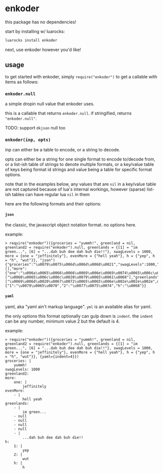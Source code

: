 # enkoder
this package has no dependencies!

start by installing w/ luarocks:
```sh
luarocks install enkoder
```

next, use enkoder however you'd like!

## usage
to get started with enkoder, simply `require("enkoder")` to get a callable with items as follows:
### `enkoder.null`
a simple dropin null value that enkoder uses.

this is a callable that returns `enkoder.null`. if stringified, returns `"enkoder.null"`.

TODO: support `dkjson` null too
### `enkoder(inp, opts)`
inp can either be a table to encode, or a string to decode.

opts can either be a string for one single format to encode to/decode from, or a list-ish table of strings to denote multiple formats, or a key/value table of keys being format id strings and value being a table for specific format options.

note that in the examples below, any values that are `nil` in a key/value table are not captured because of lua's internal workings, however (sparse) list-ish tables can have regular lua `nil` in them

here are the following formats and their options:
#### `json`
the classic, the javascript object notation format. no options here.

example:

```
> require("enkoder")({groceries = "yummh!", greenland = nil, greenland2 = require("enkoder").null, greenlands = {[1] = "im green...", [6] = "...dah buh dee dah buh die!!"}, swagLevels = 1000, more = {one = "jeffinitely"}, evenMore = {"hell yeah"}, h = {"yep", h = "h", "wut"}}, "json")
{"groceries":"\u0079\u0075\u006d\u006d\u0068\u0021","swagLevels":1000,"greenland2":[],"more":{"one":"\u006a\u0065\u0066\u0066\u0069\u006e\u0069\u0074\u0065\u006c\u0079"},"evenMore":["\u0068\u0065\u006c\u006c\u0020\u0079\u0065\u0061\u0068"],"greenlands":["\u0069\u006d\u0020\u0067\u0072\u0065\u0065\u006e\u002e\u002e\u002e",null,null,null,null,"\u002e\u002e\u002e\u0064\u0061\u0068\u0020\u0062\u0075\u0068\u0020\u0064\u0065\u0065\u0020\u0064\u0061\u0068\u0020\u0062\u0075\u0068\u0020\u0064\u0069\u0065\u0021\u0021"],"h":{"1":"\u0079\u0065\u0070","2":"\u0077\u0075\u0074","h":"\u0068"}}
```
#### `yaml`
yaml, aka "yaml ain't markup language". `yml` is an available alias for yaml.

the only options this format optionally can gulp down is `indent`. the `indent` can be any number, minimum value 2 but the default is 4.

example:

```
> require("enkoder")({groceries = "yummh!", greenland = nil, greenland2 = require("enkoder").null, greenlands = {[1] = "im green...", [6] = "...dah buh dee dah buh die!!"}, swagLevels = 1000, more = {one = "jeffinitely"}, evenMore = {"hell yeah"}, h = {"yep", h = "h", "wut"}}, {yaml={indent=4}})
groceries: |
    yummh!
swagLevels: 1000
greenland2:
more:
    one: |
        jeffinitely
evenMore:
    - |
        hell yeah
greenlands:
    - |
        im green...
    - null
    - null
    - null
    - null
    - |
        ...dah buh dee dah buh die!!
h:
    1: |
        yep
    2: |
        wut
    h: |
        h
```